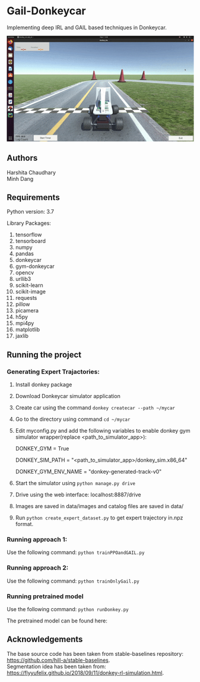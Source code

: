
# Gail-Donkeycar 
Implementing deep IRL and GAIL based techniques in Donkeycar.

![Donkeycar](rl.gif)

## Authors
Harshita Chaudhary  
Minh Dang  

## Requirements
Python version: 3.7

Library Packages: 
1. tensorflow
2. tensorboard
3. numpy
4. pandas
5. donkeycar
6. gym-donkeycar
7. opencv
8. urllib3
9. scikit-learn
10. scikit-image
11. requests
12. pillow
13. picamera
14. h5py
15. mpi4py
16. matplotlib
17. jaxlib
  

## Running the project

### Generating Expert Trajactories:

1. Install donkey package
2. Download Donkeycar simulator application
3. Create car using the command `donkey createcar --path ~/mycar`
4. Go to the directory using command `cd ~/mycar`
5. Edit myconfig.py and add the following variables to enable donkey gym simulator wrapper(replace <path_to_simulator_app>):

    DONKEY_GYM = True
    
    DONKEY_SIM_PATH = "<path_to_simulator_app>/donkey_sim.x86_64"
    
    DONKEY_GYM_ENV_NAME = "donkey-generated-track-v0"
    
7. Start the simulator using `python manage.py drive`
8. Drive using the web interface: localhost:8887/drive
9. Images are saved in data/images and catalog files are saved in data/
10. Run `python create_expert_dataset.py` to get expert trajectory in.npz format.

### Running approach 1:
Use the following command:
    `python trainPPOandGAIL.py`

### Running approach 2:
Use the following command:
    `python trainOnlyGail.py`

### Running pretrained model
Use the following command:
    `python runDonkey.py`

The pretrained model can be found here:

## Acknowledgements
The base source code has been taken from stable-baselines repository: https://github.com/hill-a/stable-baselines.  
Segmentation idea has been taken from: https://flyyufelix.github.io/2018/09/11/donkey-rl-simulation.html.  
